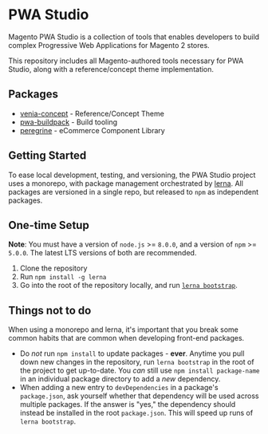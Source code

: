 # PWA Studio

Magento PWA Studio is a collection of tools that enables developers to build complex Progressive Web Applications for Magento 2 stores.

This repository includes all Magento-authored tools necessary for PWA Studio, along with a reference/concept theme implementation.

## Packages

-   [venia-concept](packages/venia-concept/README.md) - Reference/Concept Theme
-   [pwa-buildpack](packages/pwa-buildpack/README.md) - Build tooling
-   [peregrine](packages/peregrine/README.md) - eCommerce Component Library

## Getting Started

To ease local development, testing, and versioning, the PWA Studio project uses a monorepo, with package management orchestrated by [lerna](https://github.com/lerna/lerna#about). All packages are versioned in a single repo, but released to `npm` as independent packages.

## One-time Setup

**Note**: You must have a version of `node.js` >= `8.0.0`, and a version of `npm` >= `5.0.0`. The latest LTS versions of both are recommended.

1.  Clone the repository
2.  Run `npm install -g lerna`
3.  Go into the root of the repository locally, and run [`lerna bootstrap`](https://github.com/lerna/lerna#bootstrap).

## Things not to do

When using a monorepo and lerna, it's important that you break some common habits that are common when developing front-end packages.

-   Do _not_ run `npm install` to update packages - **ever**. Anytime you pull down new changes in the repository, run `lerna bootstrap` in the root of the project to get up-to-date. You _can_ still use `npm install package-name` in an individual package directory to add a _new_ dependency.
-   When adding a new entry to `devDependencies` in a package's `package.json`, ask yourself whether that dependency will be used across multiple packages. If the answer is "yes," the dependency should instead be installed in the root `package.json`. This will speed up runs of `lerna bootstrap`.
